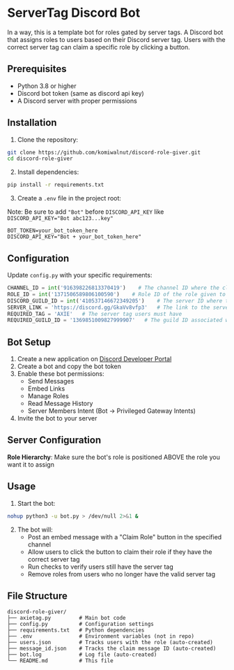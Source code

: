# ServerTag Discord Bot

In a way, this is a template bot for roles gated by server tags. A Discord bot that assigns roles to users based on their Discord server tag. Users with the correct server tag can claim a specific role by clicking a button.

## Prerequisites

- Python 3.8 or higher
- Discord bot token (same as discord api key)
- A Discord server with proper permissions

## Installation

1. Clone the repository:
```bash
git clone https://github.com/komiwalnut/discord-role-giver.git
cd discord-role-giver
```

2. Install dependencies:
```bash
pip install -r requirements.txt
```

3. Create a `.env` file in the project root:

Note: Be sure to add `"Bot"` before `DISCORD_API_KEY` like `DISCORD_API_KEY="Bot abc123...key"`
```env
BOT_TOKEN=your_bot_token_here
DISCORD_API_KEY="Bot + your_bot_token_here"
```

## Configuration

Update `config.py` with your specific requirements:
```python
CHANNEL_ID = int('916398226813370419')    # The channel ID where the claim role message will be posted
ROLE_ID = int('1371506589806100590')    # Role ID of the role given to users
DISCORD_GUILD_ID = int('410537146672349205')    # The server ID where the bot is invited
SERVER_LINK = 'https://discord.gg/GkaVv8vfp3'   # The link to the server if the user does not have the correct server tag (optional if server tag belongs to another server)
REQUIRED_TAG = 'AXIE'   # The server tag users must have
REQUIRED_GUILD_ID = '1369851009827999907'   # The guild ID associated with the server tag
```

## Bot Setup

1. Create a new application on [Discord Developer Portal](https://discord.com/developers/applications)
2. Create a bot and copy the bot token
3. Enable these bot permissions:
   - Send Messages
   - Embed Links
   - Manage Roles
   - Read Message History
   - Server Members Intent (Bot -> Privileged Gateway Intents)
4. Invite the bot to your server

## Server Configuration

**Role Hierarchy**: Make sure the bot's role is positioned ABOVE the role you want it to assign

## Usage

1. Start the bot:
```bash
nohup python3 -u bot.py > /dev/null 2>&1 &
```

2. The bot will:
   - Post an embed message with a "Claim Role" button in the specified channel
   - Allow users to click the button to claim their role if they have the correct server tag
   - Run checks to verify users still have the server tag
   - Remove roles from users who no longer have the valid server tag

## File Structure

```
discord-role-giver/
├── axietag.py         # Main bot code
├── config.py          # Configuration settings
├── requirements.txt   # Python dependencies
├── .env               # Environment variables (not in repo)
├── users.json         # Tracks users with the role (auto-created)
├── message_id.json    # Tracks the claim message ID (auto-created)
├── bot.log            # Log file (auto-created)
└── README.md          # This file
```
